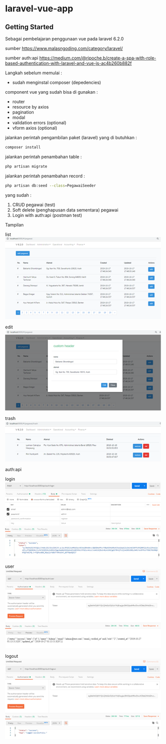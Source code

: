 # laravel-vue-app

## Getting Started

Sebagai pembelajaran penggunaan vue pada laravel 6.2.0

sumber https://www.malasngoding.com/category/laravel/

sumber auth:api https://medium.com/@ripoche.b/create-a-spa-with-role-based-authentication-with-laravel-and-vue-js-ac4b260b882f

Langkah sebelum memulai :
- sudah menginstal composer (depedencies)

component vue yang sudah bisa di gunakan :
- router
- resource by axios
- pagination
- modal
- validation errors (optional)
- vform axios (optional)

jalankan perintah pengambilan paket (laravel) yang di butuhkan :
```bash
composer install
```

jalankan perintah penambahan table :
```bash
php artisan migrate
```

jalankan perintah penambahan record :
```bash
php artisan db:seed --class=PegawaiSeeder
```

yang sudah :
1. CRUD pegawai (test)
2. Soft delete (penghapusan data sementara) pegawai
3. Login with auth:api (postman test)

Tampilan

list
![home](https://github.com/maulana20/laravel-vue-app/blob/master/image/home.PNG)

edit
![edit](https://github.com/maulana20/laravel-vue-app/blob/master/image/edit.PNG)

trash
![trash](https://github.com/maulana20/laravel-vue-app/blob/master/image/trash.PNG)

auth:api

login
![login](https://github.com/maulana20/laravel-vue-app/blob/master/image/login.PNG)

user
![user](https://github.com/maulana20/laravel-vue-app/blob/master/image/user.PNG)

logout
![logout](https://github.com/maulana20/laravel-vue-app/blob/master/image/logout.PNG)
